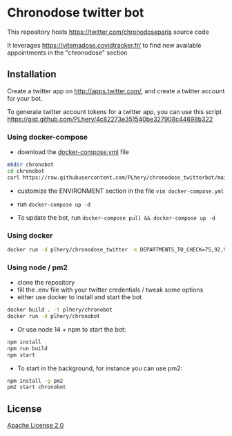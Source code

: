 # Chronodose twitter bot

This repository hosts https://twitter.com/chronodoseparis source code 

It leverages https://vitemadose.covidtracker.fr/ to find new available appointments in the "chronodose" section

## Installation

Create a twitter app on http://apps.twitter.com/, and create a twitter account for your bot.

To generate twitter account tokens for a twitter app, you can use this script https://gist.github.com/PLhery/4c82273e351540be327908c44698b322

### Using docker-compose

- download the [docker-compose.yml](docker-compose.yml) file

```bash
mkdir chronobot
cd chronobot
curl https://raw.githubusercontent.com/PLhery/chronodose_twitterbot/main/docker-compose.yml -o docker-compose.yml
```
- customize the ENVIRONMENT section in the file `vim docker-compose.yml`

- run `docker-compose up -d`
- To update the bot, run `docker-compose pull && docker-compose up -d`

### Using docker

```bash
docker run -d plhery/chronodose_twitter -e DEPARTMENTS_TO_CHECK=75,92,93,94 -e APP_KEY=XXXX -e APP_SECRET=XXXX -e ACCESS_TOKEN=XXXX -e ACCESS_SECRET=XXXX
```

### Using node / pm2

- clone the repository
- fill the .env file with your twitter credentials / tweak some options
- either use docker to install and start the bot
```bash
docker build . -t plhery/chronobot
docker run -d plhery/chronobot
```
- Or use node 14 + npm to start the bot:
```bash
npm install
npm run build
npm start 
```
- To start in the background, for instance you can use pm2:
```bash
npm install -g pm2
pm2 start chronobot
```

## License
[Apache License 2.0](https://choosealicense.com/licenses/apache-2.0/)
